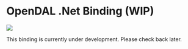 # OpenDAL .Net Binding (WIP)

![](https://img.shields.io/badge/status-unreleased-red)

This binding is currently under development. Please check back later.
